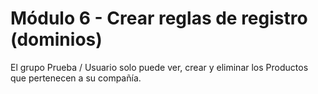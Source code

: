 # Módulo 6 - Crear reglas de registro (dominios)

El grupo Prueba / Usuario solo puede ver, crear y eliminar los Productos que pertenecen a su compañía.
